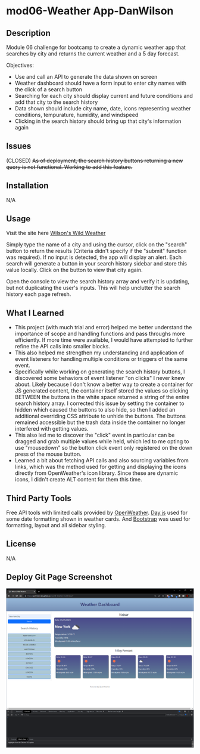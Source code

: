 # mod06-Weather App-DanWilson

## Description
Module 06 challenge for bootcamp to create a dynamic weather app that searches by city and returns the current weather and a 5 day forecast.

Objectives:

- Use and call an API to generate the data shown on screen
- Weather dashboard should have a form input to enter city names with the click of a search button
- Searching for each city should display current and future conditions and add that city to the search history
- Data shown should include city name, date, icons representing weather conditions, tempurature, humidity, and windspeed
- Clicking in the search history should bring up that city's information again


## Issues

(CLOSED) ~~As of deployment, the search history buttons returning a new query is not functional. Working to add this feature.~~


## Installation

N/A

## Usage

Visit the site here [Wilson's Wild Weather](https://part-time-dan.github.io/mod06-Weather-DanWilson/)

Simply type the name of a city and using the cursor, click on the "search" button to return the results (Criteria didn't specify if the "submit" function was required). If no input is detected, the app will display an alert. Each search will generate a button in your search history sidebar and store this value locally. Click on the button to view that city again. 

Open the console to view the search history array and verify it is updating, but not duplicating the user's inputs. This will help unclutter the search history each page refresh.

## What I Learned

- This project (with much trial and error) helped me better understand the importance of scope and handling functions and pass throughs more efficiently. If more time were available, I would have attempted to further refine the API calls into smaller blocks.
- This also helped me strengthen my understanding and application of event listeners for handling multiple conditions or triggers of the same event.
- Specifically while working on generating the search history buttons, I discovered some behaviors of event listener "on clicks" I never knew about. Likely because I don't know a better way to create a container for JS generated content, the container itself stored the values so clicking BETWEEN the buttons in the white space returned a string of the entire search history array. I corrected this issue by setting the container to hidden which caused the buttons to also hide, so then I added an additional overriding CSS attribute to unhide the buttons. The buttons remained accessible but the trash data inside the container no longer interfered with getting values.
- This also led me to discover the "click" event in particular can be dragged and grab multiple values while held, which led to me opting to use "mousedown" so the button click event only registered on the down press of the mouse button.
- Learned a bit about fetching API calls and also sourcing variables from links, which was the method used for getting and displaying the icons directly from OpenWeather's icon library. Since these are dynamic icons, I didn't create ALT content for them this time.

## Third Party Tools

Free API tools with limited calls provided by [OpenWeather](https://openweathermap.org/api).
[Day.js](https://day.js.org/) used for some date formatting shown in weather cards.
And [Bootstrap](https://getbootstrap.com/) was used for formatting, layout and all sidebar styling.

## License

N/A

## Deploy Git Page Screenshot

![Image of deployed weather dashboard](./assets/Images/WeatherApp.PNG)
